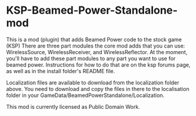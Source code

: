 # KSP-Beamed-Power-Standalone-mod
This is a mod (plugin) that adds Beamed Power code to the stock game (KSP)
There are three part modules the core mod adds that you can use: WirelessSource, WirelessReceiver, and WirelessReflector.
At the moment, you'll have to add these part modules to any part you want to use for beamed power. Instructions for how to do that
are on the ksp forums page, as well as in the install folder's README file.

Localization files are available to download from the localization folder above. You need to download and copy the files in there to the localisation folder in your GameData/BeamedPowerStandalone/Localization.



This mod is currently licensed as Public Domain Work.
